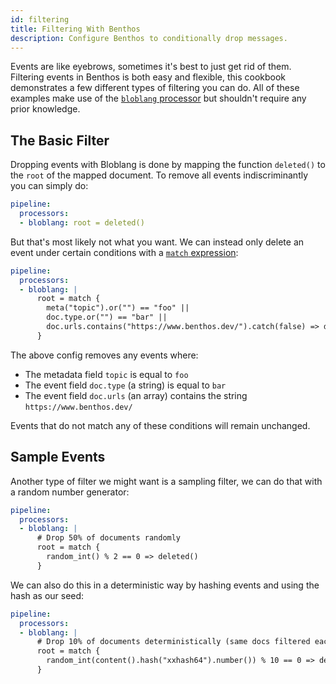 ```yaml
---
id: filtering
title: Filtering With Benthos
description: Configure Benthos to conditionally drop messages.
---
```


Events are like eyebrows, sometimes it's best to just get rid of them. Filtering events in Benthos is both easy and flexible, this cookbook demonstrates a few different types of filtering you can do. All of these examples make use of the [`bloblang` processor][processors.bloblang] but shouldn't require any prior knowledge.

## The Basic Filter

Dropping events with Bloblang is done by mapping the function `deleted()` to the `root` of the mapped document. To remove all events indiscriminantly you can simply do:

```yaml
pipeline:
  processors:
  - bloblang: root = deleted()
```

But that's most likely not what you want. We can instead only delete an event under certain conditions with a [`match` expression][bloblang.match]:

```yaml
pipeline:
  processors:
  - bloblang: |
      root = match {
        meta("topic").or("") == "foo" ||
        doc.type.or("") == "bar" ||
        doc.urls.contains("https://www.benthos.dev/").catch(false) => deleted()
      }
```

The above config removes any events where:

- The metadata field `topic` is equal to `foo`
- The event field `doc.type` (a string) is equal to `bar`
- The event field `doc.urls` (an array) contains the string `https://www.benthos.dev/`

Events that do not match any of these conditions will remain unchanged.

## Sample Events

Another type of filter we might want is a sampling filter, we can do that with a random number generator:

```yaml
pipeline:
  processors:
  - bloblang: |
      # Drop 50% of documents randomly
      root = match {
        random_int() % 2 == 0 => deleted()
      }
```

We can also do this in a deterministic way by hashing events and using the hash as our seed:

```yaml
pipeline:
  processors:
  - bloblang: |
      # Drop 10% of documents deterministically (same docs filtered each run)
      root = match {
        random_int(content().hash("xxhash64").number()) % 10 == 0 => deleted()
      }
```

[processors.bloblang]: /docs/components/processors/bloblang
[bloblang.match]: /docs/guides/bloblang/about##pattern-matching